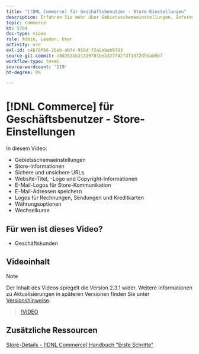 ```yaml
---
title: "[!DNL Commerce] für Geschäftsbenutzer - Store-Einstellungen"
description: Erfahren Sie mehr über Gebietsschemaeinstellungen, Informationen speichern, sichere und unsichere URLs, Website-Titel, Logo, Copyright-Informationen, E-Mail-Logos für Kommunikation, E-Mail-Adressen speichern, Währungsoptionen und Währungsraten.
topic: Commerce
kt: 5764
doc-type: video
role: Admin, Leader, User
activity: use
exl-id: c4b78f66-26eb-4b7e-950d-f2a8ebab9783
source-git-commit: e8d2631b31319701beb327f42fdf1372d9dad9b7
workflow-type: tm+mt
source-wordcount: '119'
ht-degree: 0%

---
```


# [!DNL Commerce] für Geschäftsbenutzer - Store-Einstellungen

In diesem Video:

- Gebietsschemaeinstellungen
- Store-Informationen
- Sichere und unsichere URLs
- Website-Titel, -Logo und Copyright-Informationen
- E-Mail-Logos für Store-Kommunikation
- E-Mail-Adressen speichern
- Logos für Rechnungen, Sendungen und Kreditkarten
- Währungsoptionen
- Wechselkurse

## Für wen ist dieses Video?

- Geschäftskunden

## Videoinhalt

>[!NOTE]
>
>Der Inhalt des Videos spiegelt die Version 2.3.1 wider. Weitere Informationen zu Aktualisierungen in späteren Versionen finden Sie unter [Versionshinweise](https://experienceleague.adobe.com/docs/commerce-operations/release/notes/overview.html).

>[!VIDEO](https://video.tv.adobe.com/v/35949?quality=12&learn=on)

## Zusätzliche Ressourcen

[Store-Details - [!DNL Commerce] Handbuch &quot;Erste Schritte&quot;](https://experienceleague.adobe.com/docs/commerce-admin/start/setup/store-details.html)
